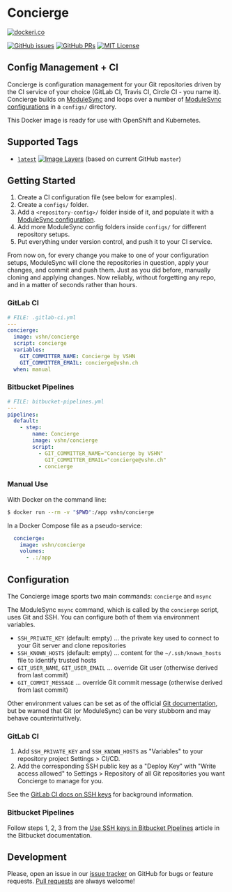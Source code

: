 Concierge
=========

[![dockeri.co](http://dockeri.co/image/vshn/concierge)](https://hub.docker.com/r/vshn/concierge/)

[![GitHub issues](https://img.shields.io/github/issues-raw/vshn/docker-concierge.svg)](https://github.com/vshn/docker-concierge/issues
) [![GitHub PRs](https://img.shields.io/github/issues-pr-raw/vshn/docker-concierge.svg)](https://github.com/vshn/docker-concierge/pulls
) [![MIT License](https://img.shields.io/github/license/vshn/docker-concierge.svg)](https://github.com/vshn/docker-concierge/blob/master/LICENSE)

Config Management + CI
----------------------

Concierge is configuration management for your Git repositories driven by the CI service of your choice (GitLab CI, Travis CI, Circle CI - you name it).
Concierge builds on [ModuleSync](https://github.com/vshn/docker-modulesync/) and loops over a number of [ModuleSync configurations](
https://github.com/puppetlabs/modulesync_configs) in a `configs/` directory.

This Docker image is ready for use with OpenShift and Kubernetes.

Supported Tags
--------------

- [`latest`](https://github.com/vshn/docker-concierge/blob/master/Dockerfile) [![Image Layers](
  https://img.shields.io/imagelayers/layers/vshn/concierge/latest.svg)](https://imagelayers.io/?images=vshn/concierge:latest
  ) (based on current GitHub `master`)

Getting Started
---------------

1. Create a CI configuration file (see below for examples).
1. Create a `configs/` folder.
1. Add a `<repository-config>/` folder inside of it, and populate it with a [
   ModuleSync configuration](https://github.com/puppetlabs/modulesync_configs).
1. Add more ModuleSync config folders inside `configs/` for different repository setups.
1. Put everything under version control, and push it to your CI service.

From now on, for every change you make to one of your configuration setups, ModuleSync
will clone the repositories in question, apply your changes, and commit and push them.
Just as you did before, manually cloning and applying changes.
Now reliably, without forgetting any repo, and in a matter of seconds rather than hours.

### GitLab CI

```yaml
# FILE: .gitlab-ci.yml
---
concierge:
  image: vshn/concierge
  script: concierge
  variables:
    GIT_COMMITTER_NAME: Concierge by VSHN
    GIT_COMMITTER_EMAIL: concierge@vshn.ch
  when: manual
```

### Bitbucket Pipelines

```yaml
# FILE: bitbucket-pipelines.yml
---
pipelines:
  default:
    - step:
        name: Concierge
        image: vshn/concierge
        script:
          - GIT_COMMITTER_NAME="Concierge by VSHN"
            GIT_COMMITTER_EMAIL="concierge@vshn.ch"
          - concierge
```

### Manual Use

With Docker on the command line:

```bash
$ docker run --rm -v "$PWD":/app vshn/concierge
```

In a Docker Compose file as a pseudo-service:

```yaml
  concierge:
    image: vshn/concierge
    volumes:
      - .:/app
```

Configuration
-------------

The Concierge image sports two main commands: `concierge` and `msync`

The ModuleSync `msync` command, which is called by the `concierge` script, uses Git and SSH. You can configure both of them via environment variables.

- `SSH_PRIVATE_KEY` (default: empty) ... the private key used to connect to your Git server and clone repositories
- `SSH_KNOWN_HOSTS` (default: empty) ... content for the `~/.ssh/known_hosts` file to identify trusted hosts
- `GIT_USER_NAME`, `GIT_USER_EMAIL` ... override Git user (otherwise derived from last commit)
- `GIT_COMMIT_MESSAGE` ... override Git commit message (otherwise derived from last commit)

Other environment values can be set as of the official [Git documentation](
https://git-scm.com/book/en/v2/Git-Internals-Environment-Variables
), but be warned that Git (or ModuleSync) can be very stubborn and may behave counterintuitively.

### GitLab CI

1. Add `SSH_PRIVATE_KEY` and `SSH_KNOWN_HOSTS` as "Variables" to your repository project Settings > CI/CD.
1. Add the corresponding SSH public key as a "Deploy Key" with "Write access allowed" to Settings > Repository of all Git repositories you want Concierge to manage for you.

See the [GitLab CI docs on SSH keys](https://docs.gitlab.com/ce/ci/ssh_keys/) for background information.

### Bitbucket Pipelines

Follow steps 1, 2, 3 from the [Use SSH keys in Bitbucket Pipelines](
https://confluence.atlassian.com/bitbucket/use-ssh-keys-in-bitbucket-pipelines-847452940.html
) article in the Bitbucket documentation.

Development
-----------

Please, open an issue in our [issue tracker](https://github.com/vshn/docker-concierge/issues
) on GitHub for bugs or feature requests. [Pull requests](
https://github.com/vshn/docker-concierge/pulls) are always welcome!
